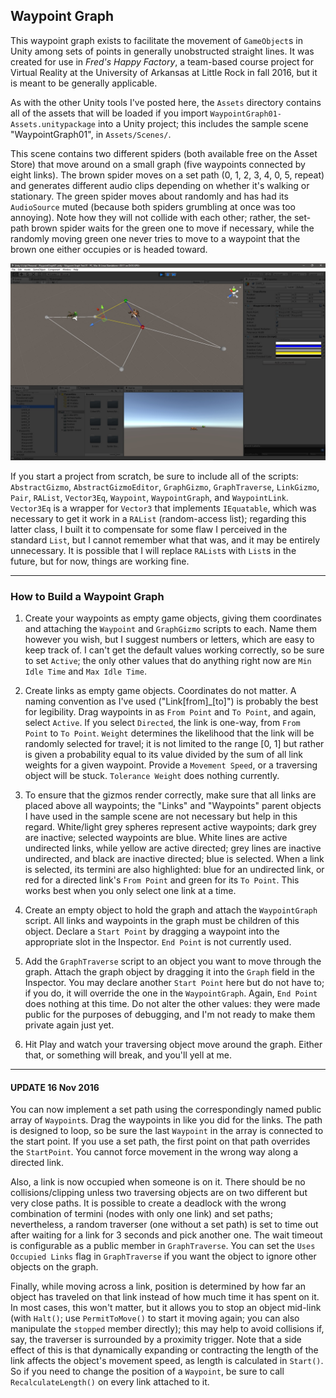 ## Waypoint Graph ##

This waypoint graph exists to facilitate the movement of `GameObject`s in Unity among sets of points in generally unobstructed straight lines. It was created for use in _Fred's Happy Factory_, a team-based course project for Virtual Reality at the University of Arkansas at Little Rock in fall 2016, but it is meant to be generally applicable.

As with the other Unity tools I've posted here, the `Assets` directory contains all of the assets that will be loaded if you import `WaypointGraph01-Assets.unitypackage` into a Unity project; this includes the sample scene "WaypointGraph01", in `Assets/Scenes/`.

This scene contains two different spiders (both available free on the Asset Store) that move around on a small graph (five waypoints connected by eight links). The brown spider moves on a set path (0, 1, 2, 3, 4, 0, 5, repeat) and generates different audio clips depending on whether it's walking or stationary. The green spider moves about randomly and has had its `AudioSource` muted (because both spiders grumbling at once was too annoying). Note how they will not collide with each other; rather, the set-path brown spider waits for the green one to move if necessary, while the randomly moving green one never tries to move to a waypoint that the brown one either occupies or is headed toward.

![Waypoint graph demonstration. Two spiders move among the graph's points by following links.](Images/WaypointGraph-01.jpg)

If you start a project from scratch, be sure to include all of the scripts: `AbstractGizmo`, `AbstractGizmoEditor`, `GraphGizmo`, `GraphTraverse`, `LinkGizmo`, `Pair`, `RAList`, `Vector3Eq`, `Waypoint`, `WaypointGraph`, and `WaypointLink`. `Vector3Eq` is a wrapper for `Vector3` that implements `IEquatable`, which was necessary to get it work in a `RAList` (random-access list); regarding this latter class, I built it to compensate for some flaw I perceived in the standard `List`, but I cannot remember what that was, and it may be entirely unnecessary. It is possible that I will replace `RAList`s with `List`s in the future, but for now, things are working fine.

* * *

### How to Build a Waypoint Graph ###

1. Create your waypoints as empty game objects, giving them coordinates and attaching the `Waypoint` and `GraphGizmo` scripts to each. Name them however you wish, but I suggest numbers or letters, which are easy to keep track of. I can't get the default values working correctly, so be sure to set `Active`; the only other values that do anything right now are `Min Idle Time` and `Max Idle Time`.

2. Create links as empty game objects. Coordinates do not matter. A naming convention as I've used ("Link[from]\_[to]") is probably the best for legibility. Drag waypoints in as `From Point` and `To Point`, and again, select `Active`. If you select `Directed`, the link is one-way, from `From Point` to `To Point`. `Weight` determines the likelihood that the link will be randomly selected for travel; it is not limited to the range [0, 1] but rather is given a probability equal to its value divided by the sum of all link weights for a given waypoint. Provide a `Movement Speed`, or a traversing object will be stuck. `Tolerance Weight` does nothing currently.

3. To ensure that the gizmos render correctly, make sure that all links are placed above all waypoints; the "Links" and "Waypoints" parent objects I have used in the sample scene are not necessary but help in this regard. White/light grey spheres represent active waypoints; dark grey are inactive; selected waypoints are blue. White lines are active undirected links, while yellow are active directed; grey lines are inactive undirected, and black are inactive directed; blue is selected. When a link is selected, its termini are also highlighted: blue for an undirected link, or red for a directed link's `From Point` and green for its `To Point`. This works best when you only select one link at a time.

4. Create an empty object to hold the graph and attach the `WaypointGraph` script. All links and waypoints in the graph must be children of this object. Declare a `Start Point` by dragging a waypoint into the appropriate slot in the Inspector. `End Point` is not currently used.

5. Add the `GraphTraverse` script to an object you want to move through the graph. Attach the graph object by dragging it into the `Graph` field in the Inspector. You may declare another `Start Point` here but do not have to; if you do, it will override the one in the `WaypointGraph`. Again, `End Point` does nothing at this time. Do not alter the other values: they were made public for the purposes of debugging, and I'm not ready to make them private again just yet.

6. Hit Play and watch your traversing object move around the graph. Either that, or something will break, and you'll yell at me.

* * *

#### UPDATE 16 Nov 2016 ####

You can now implement a set path using the correspondingly named public array of `Waypoint`s. Drag the waypoints in like you did for the links. The path is designed to loop, so be sure the last `Waypoint` in the array is connected to the start point. If you use a set path, the first point on that path overrides the `StartPoint`. You cannot force movement in the wrong way along a directed link.

Also, a link is now occupied when someone is on it. There should be no collisions/clipping unless two traversing objects are on two different but very close paths. It is possible to create a deadlock with the wrong combination of termini (nodes with only one link) and set paths; nevertheless, a random traverser (one without a set path) is set to time out after waiting for a link for 3 seconds and pick another one. The wait timeout is configurable as a public member in `GraphTraverse`. You can set the `Uses Occupied Links` flag in `GraphTraverse` if you want the object to ignore other objects on the graph.

Finally, while moving across a link, position is determined by how far an object has traveled on that link instead of how much time it has spent on it. In most cases, this won't matter, but it allows you to stop an object mid-link (with `Halt()`; use `PermitToMove()` to start it moving again; you can also manipulate the `stopped` member directly); this may help to avoid collisions if, say, the traverser is surrounded by a proximity trigger. Note that a side effect of this is that dynamically expanding or contracting the length of the link affects the object's movement speed, as length is calculated in `Start()`. So if you need to change the position of a `Waypoint`, be sure to call `RecalculateLength()` on every link attached to it.